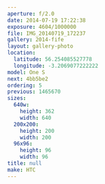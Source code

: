 ```yaml
---
aperture: f/2.0
date: 2014-07-19 17:22:38
exposure: 4604/1000000
file: IMG_20140719_172237
gallery: 2014-fife
layout: gallery-photo
location:
  latitude: 56.254085527778
  longitude: -3.2069077222222
model: One S
next: 4bb5be2
ordering: 5
previous: 1465670
sizes:
  640w:
    height: 362
    width: 640
  200x200:
    height: 200
    width: 200
  96x96:
    height: 96
    width: 96
title: null
make: HTC
---
```

